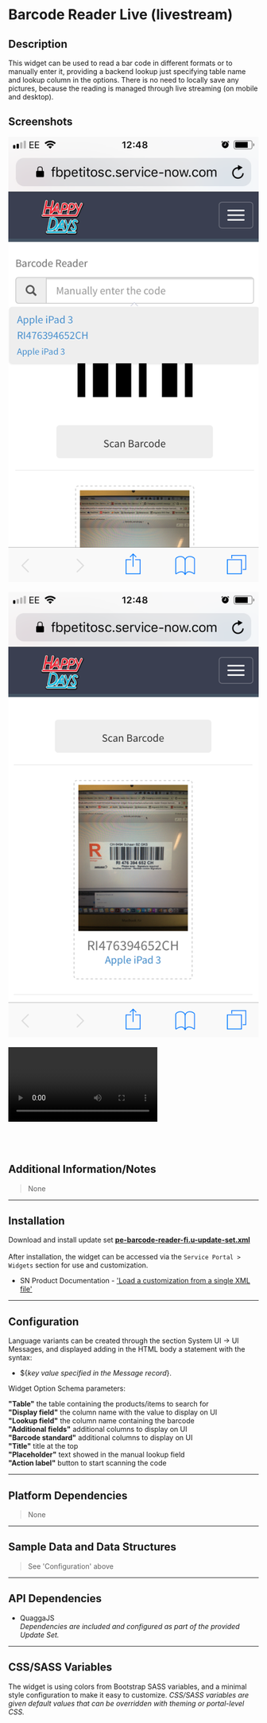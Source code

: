 # Barcode Reader Live (livestream)

## Description

This widget can be used to read a bar code in different formats or to manually enter it, providing a backend lookup just specifying table name and lookup column in the options.
There is no need to locally save any pictures, because the reading is managed through live streaming (on mobile and desktop).

## Screenshots
![alt text](../images/pe-barcode-reader-live-01.png "Barcode Reader - After scanning code") <br/><br/>
![alt text](../images/pe-barcode-reader-live-02.png "Barcode Reader - After scanning code") <br/><br/>
![alt text](../images/pe-barcode-reader-live-03.mov "Barcode Reader - Demo video") <br/><br/>
<br/>
<br/>

## Additional Information/Notes
> None
---
## Installation
Download and install update set **[pe-barcode-reader-fi.u-update-set.xml](https://github.com/platform-experience/serviceportal-widget-library/blob/master/pe-barcode-reader-live/pe-barcode-reader-live.u-update-set.xml)** <br/><br/>
After installation, the widget can be accessed via the `Service Portal > Widgets` section for use and customization.<br/>
* SN Product Documentation - ['Load a customization from a single XML file'](https://docs.servicenow.com/bundle/istanbul-application-development/page/build/system-update-sets/task/t_LoadCustomizationsFromAnXMLFile.html)

---
## Configuration
Language variants can be created through the section System UI -> UI Messages, and displayed adding in the HTML body a statement with the syntax:<br/>
* ${<i>key value specified in the Message record</i>}.

Widget Option Schema parameters:

**"Table"**  the table containing the products/items to search for<br/>
**"Display field"**  the column name with the value to display on UI<br/>
**"Lookup field"**  the column name containing the barcode<br/>
**"Additional fields"**  additional columns to display on UI<br/>
**"Barcode standard"**  additional columns to display on UI<br/>
**"Title"**  title at the top<br/>
**"Placeholder"**  text showed in the manual lookup field<br/>
**"Action label"**  button to start scanning the code<br/>

---
## Platform Dependencies
> None
---
## Sample Data and Data Structures
> See 'Configuration' above
---
## API Dependencies
* QuaggaJS <br/>
<i>Dependencies are included and configured as part of the provided Update Set.</i>
---
## CSS/SASS Variables
The widget is using colors from Bootstrap SASS variables, and a minimal style configuration to make it easy to customize.
_CSS/SASS variables are given default values that can be overridden with theming or portal-level CSS._
